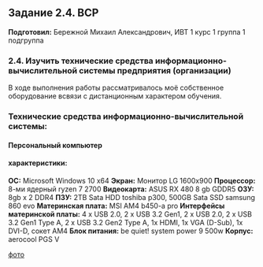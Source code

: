 Задание 2.4. ВСР
------------
**Подготовил:** Бережной Михаил Александрович, ИВТ 1 курс 1 группа 1 подгруппа

### 2.4. Изучить технические средства информационно-вычислительной системы предприятия (организации)

В ходе выполнения работы рассматривалось моё собственное оборудование всвязи с дистанционным характером обучения.

### Технические средства информационно-вычислительной системы:

#### Персональный компьютер

#### характеристики:

**ОС:** Microsoft Windows 10 x64
**Экран:** Монитор LG 1600x900
**Процессор:** 8-ми ядерный ryzen 7 2700 
**Видеокарта:** ASUS RX 480  8 gb GDDR5
**ОЗУ:** 8gb x 2 DDR4
**ПЗУ:** 2TB Sata HDD toshiba p300, 500GB Sata SSD samsung 860 evo
**Материнская плата:** MSI AM4 b450-a pro
**Интерфейсы материнской платы:** 4 x USB 2.0, 2 x USB 3.2 Gen1, 2 x USB 2.0, 2 x USB 3.2 Gen1 Type A, 2 x USB 3.2 Gen2 Type A, 1x HDMI, 1x VGA (D-Sub), 1x DVI-D, сокет AM4
**Блок питания:** be quiet! system power 9 500w
**Корпус:** aerocool  PGS V

[фото](https://drive.google.com/file/d/11t0hlMkKXFNKES3FHFzVow4EdY-71rBn/view?usp=sharing)

